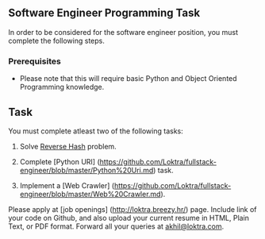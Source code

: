 ## Software Engineer Programming Task

In order to be considered for the software engineer position, you must complete the following steps. 


### Prerequisites

- Please note that this will require basic Python and Object Oriented Programming knowledge.


## Task

You must complete atleast two of the following tasks:

1. Solve [Reverse Hash](https://github.com/Loktra/fullstack-engineer/blob/master/Hash.md) problem.

2. Complete [Python URI] (https://github.com/Loktra/fullstack-engineer/blob/master/Python%20Uri.md) task.

3. Implement a [Web Crawler] (https://github.com/Loktra/fullstack-engineer/blob/master/Web%20Crawler.md).

Please apply at [job openings] (http://loktra.breezy.hr/) page. Include link of your code on Github, and also upload your current resume in HTML, Plain Text, or PDF format. Forward all your queries at akhil@loktra.com.
